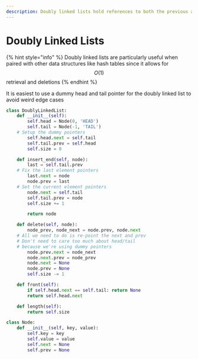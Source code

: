 ```yaml
---
description: Doubly linked lists hold references to both the previous and next elements
---
```


# Doubly Linked Lists

{% hint style="info" %}
Doubly linked lists are particularly useful when paired with other data structures like hash tables since it allows for $$O(1)$$ retrieval and deletions
{% endhint %}

It is easiest to use a dummy head and tail pointer for the doubly linked list to avoid weird edge cases

```python
class DoublyLinkedList:
    def __init__(self):
        self.head = Node(0, 'HEAD')
        self.tail = Node(-1, 'TAIL')
	# Setup the dummy pointers
        self.head.next = self.tail
        self.tail.prev = self.head
        self.size = 0

    def insert_end(self, node):
        last = self.tail.prev
	# Fix the last element pointers
        last.next = node
        node.prev = last
	# Set the current element pointers
        node.next = self.tail
        self.tail.prev = node
        self.size += 1

        return node

    def delete(self, node):
        node_prev, node_next = node.prev, node.next
	# All we need to do is re-point the next and prev
	# Don't need to care too much about head/tail 
	# because we're using dummy pointers
        node.prev.next = node_next
        node.next.prev = node_prev
        node.next = None
        node.prev = None
        self.size -= 1

    def front(self):
        if self.head.next == self.tail: return None
        return self.head.next

    def length(self):
        return self.size

class Node:
    def __init__(self, key, value):
        self.key = key
        self.value = value
        self.next = None
        self.prev = None
```
